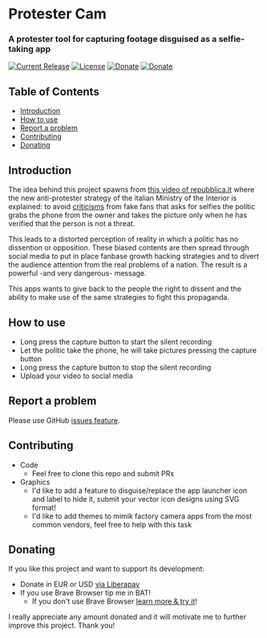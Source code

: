 # Protester Cam
### A protester tool for capturing footage disguised as a selfie-taking app

[![Current Release](https://img.shields.io/github/release/thearaks/ProtesterCam.svg?maxAge=21600 "Current Release")](https://github.com/thearaks/ProtesterCam/releases/latest)
[![License](https://img.shields.io/github/license/thearaks/ProtesterCam.svg?maxAge=2592000 "License")](LICENSE.md)
[![Donate](https://img.shields.io/liberapay/receives/thearaks.svg "Donate")](https://liberapay.com/thearaks/donate)
[![Donate](https://img.shields.io/liberapay/patrons/thearaks.svg "Donate")](https://liberapay.com/thearaks/donate)

## Table of Contents

- [Introduction](#introduction)
- [How to use](#how-to-use)
- [Report a problem](#report-a-problem)
- [Contributing](#contributing)
- [Donating](#donating)

## Introduction
The idea behind this project spawns from [this video of repubblica.it](https://video.repubblica.it/dossier/scandalo-lega/salvini-e-la-catena-di-montaggio-dei-selfie-e-il-ministro-che-scatta-ogni-foto/341864/342454) where the new anti-protester strategy of the italian Ministry of the Interior is explained: to avoid [criticisms](https://video.repubblica.it/edizione/bari/in-puglia-salvini-sorpreso-da-un-nuovo-selfie-beffa-non-siamo-piu-terroni-di-m/335167/335768) from fake fans that asks for selfies the politic grabs the phone from the owner and takes the picture only when he has verified that the person is not a threat.

This leads to a distorted perception of reality in which a politic has no dissention or opposition.
These biased contents are then spread through social media to put in place fanbase growth hacking strategies and to divert the audience attention from the real problems of a nation.
The result is a powerful -and very dangerous- message.

This apps wants to give back to the people the right to dissent and the ability to make use of the same strategies to fight this propaganda.

## How to use
- Long press the capture button to start the silent recording
- Let the politic take the phone, he will take pictures pressing the capture button
- Long press the capture button to stop the silent recording
- Upload your video to social media

## Report a problem
Please use GitHub [issues feature](https://github.com/thearaks/ProtesterCam/issues).

## Contributing
- Code
    - Feel free to clone this repo and submit PRs
- Graphics
    - I'd like to add a feature to disguise/replace the app launcher icon and label to hide it, submit your vector icon designs using SVG format!
    - I'd like to add themes to mimik factory camera apps from the most common vendors, feel free to help with this task

## Donating
If you like this project and want to support its development:
- Donate in EUR or USD [via Liberapay](https://liberapay.com/thearaks/donate)
- If you use Brave Browser tip me in BAT!
    - If you don't use Brave Browser [learn more & try it](https://brave.com/onm771)!

I really appreciate any amount donated and it will motivate me to further improve this project. Thank you!